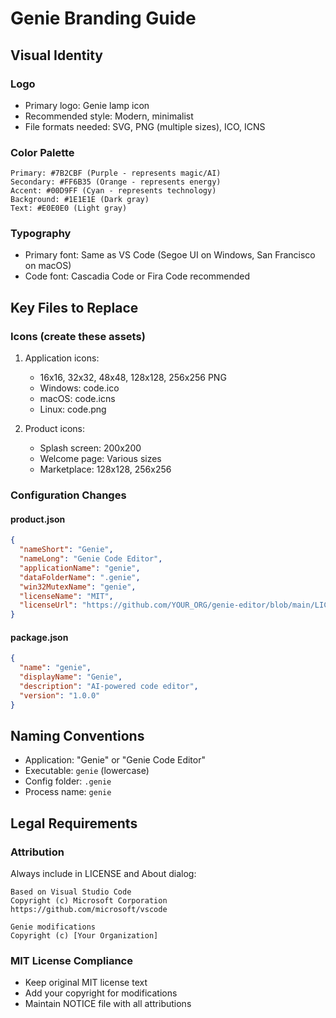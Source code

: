 # Genie Branding Guide

## Visual Identity

### Logo
- Primary logo: Genie lamp icon
- Recommended style: Modern, minimalist
- File formats needed: SVG, PNG (multiple sizes), ICO, ICNS

### Color Palette
```
Primary: #7B2CBF (Purple - represents magic/AI)
Secondary: #FF6B35 (Orange - represents energy)
Accent: #00D9FF (Cyan - represents technology)
Background: #1E1E1E (Dark gray)
Text: #E0E0E0 (Light gray)
```

### Typography
- Primary font: Same as VS Code (Segoe UI on Windows, San Francisco on macOS)
- Code font: Cascadia Code or Fira Code recommended

## Key Files to Replace

### Icons (create these assets)
1. Application icons:
   - 16x16, 32x32, 48x48, 128x128, 256x256 PNG
   - Windows: code.ico
   - macOS: code.icns
   - Linux: code.png

2. Product icons:
   - Splash screen: 200x200
   - Welcome page: Various sizes
   - Marketplace: 128x128, 256x256

### Configuration Changes

#### product.json
```json
{
  "nameShort": "Genie",
  "nameLong": "Genie Code Editor",
  "applicationName": "genie",
  "dataFolderName": ".genie",
  "win32MutexName": "genie",
  "licenseName": "MIT",
  "licenseUrl": "https://github.com/YOUR_ORG/genie-editor/blob/main/LICENSE"
}
```

#### package.json
```json
{
  "name": "genie",
  "displayName": "Genie",
  "description": "AI-powered code editor",
  "version": "1.0.0"
}
```

## Naming Conventions

- Application: "Genie" or "Genie Code Editor"
- Executable: `genie` (lowercase)
- Config folder: `.genie`
- Process name: `genie`

## Legal Requirements

### Attribution
Always include in LICENSE and About dialog:
```
Based on Visual Studio Code
Copyright (c) Microsoft Corporation
https://github.com/microsoft/vscode

Genie modifications
Copyright (c) [Your Organization]
```

### MIT License Compliance
- Keep original MIT license text
- Add your copyright for modifications
- Maintain NOTICE file with all attributions
